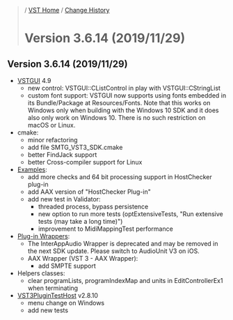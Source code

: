 >/ [VST Home](../) / [Change History](./Index.md)
>
># Version 3.6.14 (2019/11/29)

## Version 3.6.14 (2019/11/29)

- [VSTGUI](../What+is+the+VST+3+SDK/VSTGUI.md) 4.9
  - new control: VSTGUI::CListControl in play with VSTGUI::CStringList
  - custom font support: VSTGUI now supports using fonts embedded in its Bundle/Package at Resources/Fonts. Note that this works on Windows only when building with the Windows 10 SDK and it does also only work on Windows 10. There is no such restriction on macOS or Linux.
- cmake:
  - minor refactoring
  - add file SMTG_VST3_SDK.cmake
  - better FindJack support
  - better Cross-compiler support for Linux
- [Examples](../What+is+the+VST+3+SDK/Plug-in+Examples.md):
  - add more checks and 64 bit processing support in HostChecker plug-in
  - add AAX version of "HostChecker Plug-in"
  - add new test in Validator:
    - threaded process, bypass persistence
    - new option to run more tests (optExtensiveTests, "Run extensive tests (may take a long time)")
    - improvement to MidiMappingTest performance
- [Plug-in Wrappers](../What+is+the+VST+3+SDK/Wrappers/Index.md):
  - The InterAppAudio Wrapper is deprecated and may be removed in the next SDK update. Please switch to AudioUnit V3 on iOS.
  - AAX Wrapper (VST 3 - AAX Wrapper):
    - add SMPTE support
- Helpers classes:
  - clear programLists, programIndexMap and units in EditControllerEx1 when terminating
- [VST3PluginTestHost](../What+is+the+VST+3+SDK/Plug-in+Test+Host.md) v2.8.10
  - menu change on Windows
  - add new tests
